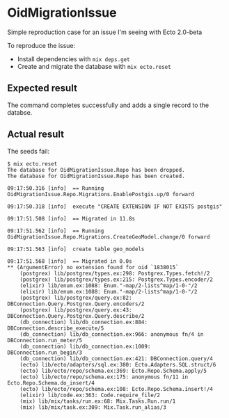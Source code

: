 # OidMigrationIssue

Simple reproduction case for an issue I'm seeing with Ecto 2.0-beta

To reproduce the issue:

  * Install dependencies with `mix deps.get`
  * Create and migrate the database with `mix ecto.reset`

## Expected result

The command completes successfully and adds a single record to the databse.

## Actual result

The seeds fail:

    $ mix ecto.reset
    The database for OidMigrationIssue.Repo has been dropped.
    The database for OidMigrationIssue.Repo has been created.

    09:17:50.316 [info]  == Running OidMigrationIssue.Repo.Migrations.EnablePostgis.up/0 forward

    09:17:50.318 [info]  execute "CREATE EXTENSION IF NOT EXISTS postgis"

    09:17:51.508 [info]  == Migrated in 11.8s

    09:17:51.562 [info]  == Running OidMigrationIssue.Repo.Migrations.CreateGeoModel.change/0 forward

    09:17:51.563 [info]  create table geo_models

    09:17:51.568 [info]  == Migrated in 0.0s
    ** (ArgumentError) no extension found for oid `1838015`
        (postgrex) lib/postgrex/types.ex:298: Postgrex.Types.fetch!/2
        (postgrex) lib/postgrex/types.ex:215: Postgrex.Types.encoder/2
        (elixir) lib/enum.ex:1088: Enum."-map/2-lists^map/1-0-"/2
        (elixir) lib/enum.ex:1088: Enum."-map/2-lists^map/1-0-"/2
        (postgrex) lib/postgrex/query.ex:82: DBConnection.Query.Postgrex.Query.encoders/2
        (postgrex) lib/postgrex/query.ex:43: DBConnection.Query.Postgrex.Query.describe/2
        (db_connection) lib/db_connection.ex:884: DBConnection.describe_execute/5
        (db_connection) lib/db_connection.ex:966: anonymous fn/4 in DBConnection.run_meter/5
        (db_connection) lib/db_connection.ex:1009: DBConnection.run_begin/3
        (db_connection) lib/db_connection.ex:421: DBConnection.query/4
        (ecto) lib/ecto/adapters/sql.ex:380: Ecto.Adapters.SQL.struct/6
        (ecto) lib/ecto/repo/schema.ex:369: Ecto.Repo.Schema.apply/5
        (ecto) lib/ecto/repo/schema.ex:175: anonymous fn/11 in Ecto.Repo.Schema.do_insert/4
        (ecto) lib/ecto/repo/schema.ex:108: Ecto.Repo.Schema.insert!/4
        (elixir) lib/code.ex:363: Code.require_file/2
        (mix) lib/mix/tasks/run.ex:68: Mix.Tasks.Run.run/1
        (mix) lib/mix/task.ex:309: Mix.Task.run_alias/3
